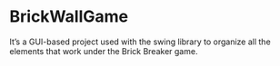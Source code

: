 # BrickWallGame
It’s a GUI-based project used with the swing library to organize all the elements that work under the Brick Breaker game.

